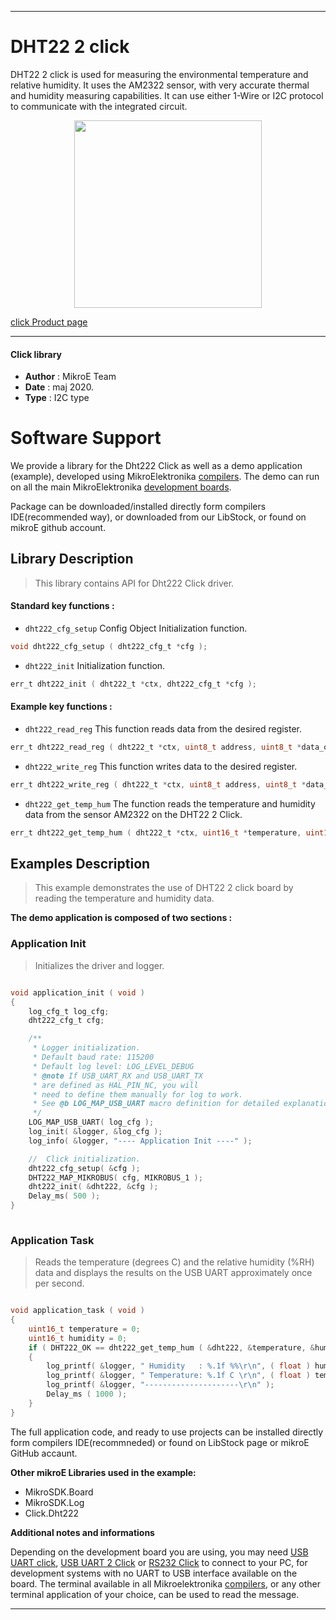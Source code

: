 
---
# DHT22 2 click

DHT22 2 click is used for measuring the environmental temperature and relative humidity. It uses the AM2322 sensor, with very accurate thermal and humidity measuring capabilities. It can use either 1-Wire or I2C protocol to communicate with the integrated circuit.

<p align="center">
  <img src="https://download.mikroe.com/images/click_for_ide/dht222_click.png" height=300px>
</p>


[click Product page](https://www.mikroe.com/dht22-2-click)

---


#### Click library 

- **Author**        : MikroE Team
- **Date**          : maj 2020.
- **Type**          : I2C type


# Software Support

We provide a library for the Dht222 Click 
as well as a demo application (example), developed using MikroElektronika 
[compilers](https://shop.mikroe.com/compilers). 
The demo can run on all the main MikroElektronika [development boards](https://shop.mikroe.com/development-boards).

Package can be downloaded/installed directly form compilers IDE(recommended way), or downloaded from our LibStock, or found on mikroE github account. 

## Library Description

> This library contains API for Dht222 Click driver.

#### Standard key functions :

- `dht222_cfg_setup` Config Object Initialization function.
```c
void dht222_cfg_setup ( dht222_cfg_t *cfg ); 
```

- `dht222_init` Initialization function.
```c
err_t dht222_init ( dht222_t *ctx, dht222_cfg_t *cfg );
```

#### Example key functions :

- `dht222_read_reg` This function reads data from the desired register.
```c
err_t dht222_read_reg ( dht222_t *ctx, uint8_t address, uint8_t *data_out, uint8_t len );
```

- `dht222_write_reg` This function writes data to the desired register.
```c
err_t dht222_write_reg ( dht222_t *ctx, uint8_t address, uint8_t *data_in, uint8_t len );
```

- `dht222_get_temp_hum` The function reads the temperature and humidity data from the sensor AM2322 on the DHT22 2 Click.
```c
err_t dht222_get_temp_hum ( dht222_t *ctx, uint16_t *temperature, uint16_t *humidity );
```

## Examples Description

> This example demonstrates the use of DHT22 2 click board by reading the temperature and humidity data.

**The demo application is composed of two sections :**

### Application Init 

> Initializes the driver and logger.

```c

void application_init ( void )
{
    log_cfg_t log_cfg;
    dht222_cfg_t cfg;

    /** 
     * Logger initialization.
     * Default baud rate: 115200
     * Default log level: LOG_LEVEL_DEBUG
     * @note If USB_UART_RX and USB_UART_TX 
     * are defined as HAL_PIN_NC, you will 
     * need to define them manually for log to work. 
     * See @b LOG_MAP_USB_UART macro definition for detailed explanation.
     */
    LOG_MAP_USB_UART( log_cfg );
    log_init( &logger, &log_cfg );
    log_info( &logger, "---- Application Init ----" );

    //  Click initialization.
    dht222_cfg_setup( &cfg );
    DHT222_MAP_MIKROBUS( cfg, MIKROBUS_1 );
    dht222_init( &dht222, &cfg );
    Delay_ms( 500 );
}
  
```

### Application Task

> Reads the temperature (degrees C) and the relative humidity (%RH) data and displays the results on the USB UART approximately once per second.

```c

void application_task ( void )
{
    uint16_t temperature = 0;
    uint16_t humidity = 0;
    if ( DHT222_OK == dht222_get_temp_hum ( &dht222, &temperature, &humidity ) )
    {
        log_printf( &logger, " Humidity   : %.1f %%\r\n", ( float ) humidity / 10 );
        log_printf( &logger, " Temperature: %.1f C \r\n", ( float ) temperature / 10 );
        log_printf( &logger, "---------------------\r\n" );
        Delay_ms ( 1000 );
    }
}

``` 

The full application code, and ready to use projects can be  installed directly form compilers IDE(recommneded) or found on LibStock page or mikroE GitHub accaunt.

**Other mikroE Libraries used in the example:** 

- MikroSDK.Board
- MikroSDK.Log
- Click.Dht222

**Additional notes and informations**

Depending on the development board you are using, you may need 
[USB UART click](https://shop.mikroe.com/usb-uart-click), 
[USB UART 2 Click](https://shop.mikroe.com/usb-uart-2-click) or 
[RS232 Click](https://shop.mikroe.com/rs232-click) to connect to your PC, for 
development systems with no UART to USB interface available on the board. The 
terminal available in all Mikroelektronika 
[compilers](https://shop.mikroe.com/compilers), or any other terminal application 
of your choice, can be used to read the message.



---
